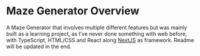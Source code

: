 # Maze Generator Overview
A Maze Generator that involves multiple different features but was mainly built as a learning project, as I've never done something with web before, with TypeScript, HTML/CSS and React along [NextJS](https://nextjs.org/) as framework. Readme will be updated in the end.<br/>
